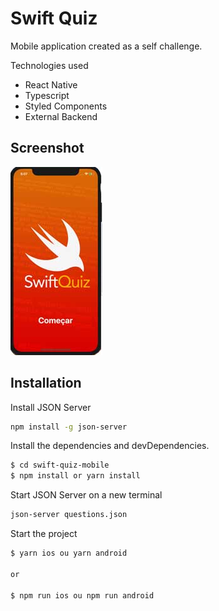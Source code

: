 # Swift Quiz

Mobile application created as a self challenge.

Technologies used

- React Native
- Typescript
- Styled Components
- External Backend

## Screenshot

![Image of Index Page](https://github.com/eriksongoncalves/swift-quiz-mobile/blob/master/screenshot/index.jpg?raw=true)

## Installation

Install JSON Server

```sh
npm install -g json-server
```

Install the dependencies and devDependencies.

```sh
$ cd swift-quiz-mobile
$ npm install or yarn install
```

Start JSON Server on a new terminal

```sh
json-server questions.json
```

Start the project

```sh
$ yarn ios ou yarn android

or

$ npm run ios ou npm run android
```
